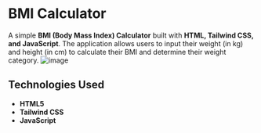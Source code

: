 # BMI Calculator

A simple **BMI (Body Mass Index) Calculator** built with **HTML, Tailwind CSS, and JavaScript**. The application allows users to input their weight (in kg) and height (in cm) to calculate their BMI and determine their weight category.
![image](https://github.com/user-attachments/assets/c3fc8960-4811-4d45-a509-c8ce9417461b)

## Technologies Used
- **HTML5**
- **Tailwind CSS**
- **JavaScript**

